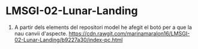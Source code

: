 # LMSGI-02-Lunar-Landing

1. A partir dels elements del repositori model he afegit el botó per a que la nau canvii d'aspecte.
https://cdn.rawgit.com/marinamaralon16/LMSGI-02-Lunar-Landing/b9227a30/index-pc.html
